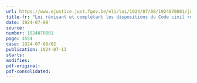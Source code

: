 ```yaml
---
url: https://www.ejustice.just.fgov.be/eli/loi/1924/07/08/1924070801/justel
title-fr: "Loi révisant et complétant les dispositions du Code civil relatives à la copropriété"
date: 1924-07-08
source:
number: 1924070801
page: 3554
case: 1924-07-08/02
publication: 1924-07-13
starts:
modifies:
pdf-original:
pdf-consolidated:
---
```


